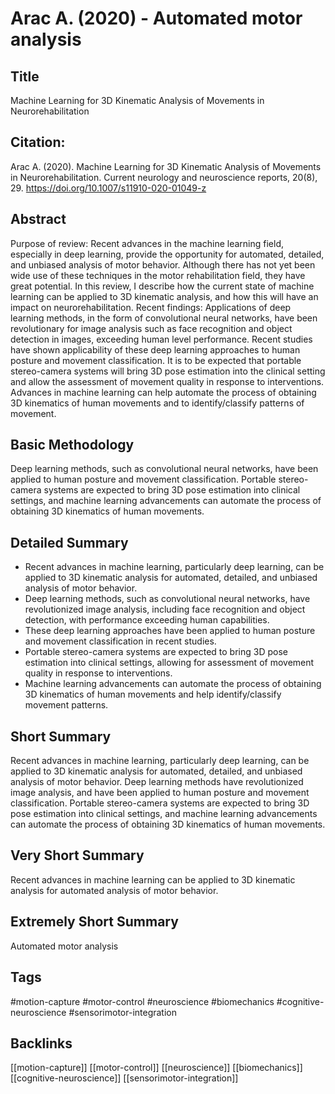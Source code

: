 
# Arac A. (2020) - Automated motor analysis

## Title

Machine Learning for 3D Kinematic Analysis of Movements in Neurorehabilitation


## Citation:

Arac A. (2020). Machine Learning for 3D Kinematic Analysis of Movements in Neurorehabilitation. Current neurology and neuroscience reports, 20(8), 29. https://doi.org/10.1007/s11910-020-01049-z


## Abstract

Purpose of review: Recent advances in the machine learning field, especially in deep learning, provide the opportunity for automated, detailed, and unbiased analysis of motor behavior. Although there has not yet been wide use of these techniques in the motor rehabilitation field, they have great potential. In this review, I describe how the current state of machine learning can be applied to 3D kinematic analysis, and how this will have an impact on neurorehabilitation. Recent findings: Applications of deep learning methods, in the form of convolutional neural networks, have been revolutionary for image analysis such as face recognition and object detection in images, exceeding human level performance. Recent studies have shown applicability of these deep learning approaches to human posture and movement classification. It is to be expected that portable stereo-camera systems will bring 3D pose estimation into the clinical setting and allow the assessment of movement quality in response to interventions. Advances in machine learning can help automate the process of obtaining 3D kinematics of human movements and to identify/classify patterns of movement.


## Basic Methodology

Deep learning methods, such as convolutional neural networks, have been applied to human posture and movement classification. Portable stereo-camera systems are expected to bring 3D pose estimation into clinical settings, and machine learning advancements can automate the process of obtaining 3D kinematics of human movements.


## Detailed Summary

* Recent advances in machine learning, particularly deep learning, can be applied to 3D kinematic analysis for automated, detailed, and unbiased analysis of motor behavior.
* Deep learning methods, such as convolutional neural networks, have revolutionized image analysis, including face recognition and object detection, with performance exceeding human capabilities.
* These deep learning approaches have been applied to human posture and movement classification in recent studies.
* Portable stereo-camera systems are expected to bring 3D pose estimation into clinical settings, allowing for assessment of movement quality in response to interventions.
* Machine learning advancements can automate the process of obtaining 3D kinematics of human movements and help identify/classify movement patterns.


## Short Summary

Recent advances in machine learning, particularly deep learning, can be applied to 3D kinematic analysis for automated, detailed, and unbiased analysis of motor behavior. Deep learning methods have revolutionized image analysis, and have been applied to human posture and movement classification. Portable stereo-camera systems are expected to bring 3D pose estimation into clinical settings, and machine learning advancements can automate the process of obtaining 3D kinematics of human movements.


## Very Short Summary

Recent advances in machine learning can be applied to 3D kinematic analysis for automated analysis of motor behavior.


## Extremely Short Summary

Automated motor analysis


## Tags

#motion-capture
#motor-control
#neuroscience
#biomechanics
#cognitive-neuroscience
#sensorimotor-integration


## Backlinks

[[motion-capture]]
[[motor-control]]
[[neuroscience]]
[[biomechanics]]
[[cognitive-neuroscience]]
[[sensorimotor-integration]]
